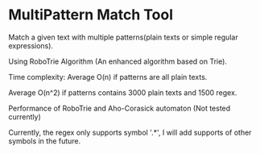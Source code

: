 # MultiPattern Match Tool

Match a given text with multiple patterns(plain texts or simple regular expressions).

Using RoboTrie Algorithm (An enhanced algorithm based on Trie).

Time complexity: Average O(n) if patterns are all plain texts.

Average O(n^2) if patterns contains 3000 plain texts and 1500 regex.

Performance of RoboTrie and Aho-Corasick automaton (Not tested currently)

Currently, the regex only supports symbol '.\*', I will add supports of other symbols in the future.
